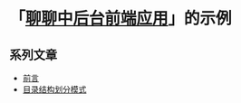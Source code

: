 # 「[聊聊中后台前端应用](https://ourai.ws/series/talking-about-frontend-of-web-based-management-systems/)」的示例

## 系列文章

- [前言](https://ourai.ws/posts/reason-for-talking-about-frontend-of-web-based-management-systems)
- [目录结构划分模式](https://ourai.ws/posts/patterns-of-directory-structure-in-frontend-projects)

